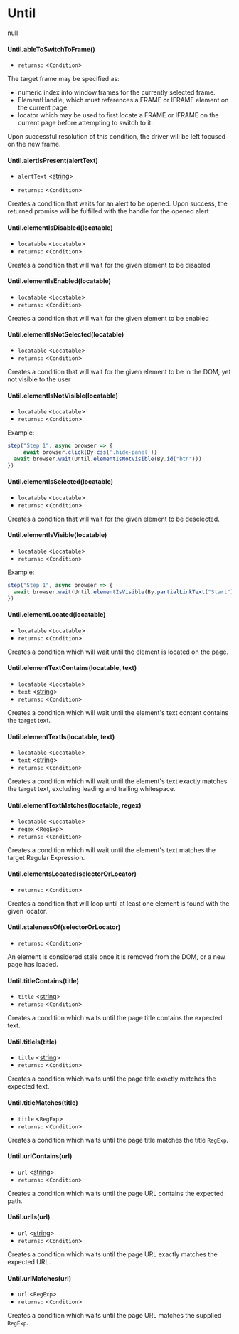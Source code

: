 # Until
null
#### Until.ableToSwitchToFrame()
* `returns:` <`Condition`> 

The target frame may be specified as:
- numeric index into window.frames for the currently selected frame.
- ElementHandle, which must references a FRAME or IFRAME element on the current page.
- locator which may be used to first locate a FRAME or IFRAME on the current page before attempting to switch to it.

Upon successful resolution of this condition, the driver will be left focused on the new frame.


#### Until.alertIsPresent(alertText)
* `alertText` <[string]> 

* `returns:` <`Condition`> 

Creates a condition that waits for an alert to be opened. Upon success, the returned promise will be fulfilled with the handle for the opened alert

#### Until.elementIsDisabled(locatable)
* `locatable` <`Locatable`> 
* `returns:` <`Condition`> 

Creates a condition that will wait for the given element to be disabled

#### Until.elementIsEnabled(locatable)
* `locatable` <`Locatable`> 
* `returns:` <`Condition`> 

Creates a condition that will wait for the given element to be enabled

#### Until.elementIsNotSelected(locatable)
* `locatable` <`Locatable`> 
* `returns:` <`Condition`> 

Creates a condition that will wait for the given element to be in the DOM, yet not visible to the user

#### Until.elementIsNotVisible(locatable)
* `locatable` <`Locatable`> 
* `returns:` <`Condition`> 

Example:
```ts
step("Step 1", async browser => {
	 await browser.click(By.css('.hide-panel'))
  await browser.wait(Until.elementIsNotVisible(By.id("btn")))
})
```


#### Until.elementIsSelected(locatable)
* `locatable` <`Locatable`> 
* `returns:` <`Condition`> 

Creates a condition that will wait for the given element to be deselected.

#### Until.elementIsVisible(locatable)
* `locatable` <`Locatable`> 
* `returns:` <`Condition`> 

Example:
```ts
step("Step 1", async browser => {
  await browser.wait(Until.elementIsVisible(By.partialLinkText("Start")))
})
```


#### Until.elementLocated(locatable)
* `locatable` <`Locatable`> 
* `returns:` <`Condition`> 

Creates a condition which will wait until the element is located on the page.

#### Until.elementTextContains(locatable, text)
* `locatable` <`Locatable`> 
* `text` <[string]> 
* `returns:` <`Condition`> 

Creates a condition which will wait until the element's text content contains the target text.

#### Until.elementTextIs(locatable, text)
* `locatable` <`Locatable`> 
* `text` <[string]> 
* `returns:` <`Condition`> 

Creates a condition which will wait until the element's text exactly matches the target text, excluding leading and trailing whitespace.

#### Until.elementTextMatches(locatable, regex)
* `locatable` <`Locatable`> 
* `regex` <`RegExp`> 
* `returns:` <`Condition`> 

Creates a condition which will wait until the element's text matches the target Regular Expression.

#### Until.elementsLocated(selectorOrLocator)
* `returns:` <`Condition`> 

Creates a condition that will loop until at least one element is found with the given locator.

#### Until.stalenessOf(selectorOrLocator)
* `returns:` <`Condition`> 

An element is considered stale once it is removed from the DOM, or a new page has loaded.


#### Until.titleContains(title)
* `title` <[string]> 
* `returns:` <`Condition`> 

Creates a condition which waits until the page title contains the expected text.

#### Until.titleIs(title)
* `title` <[string]> 
* `returns:` <`Condition`> 

Creates a condition which waits until the page title exactly matches the expected text.

#### Until.titleMatches(title)
* `title` <`RegExp`> 
* `returns:` <`Condition`> 

Creates a condition which waits until the page title matches the title `RegExp`.

#### Until.urlContains(url)
* `url` <[string]> 
* `returns:` <`Condition`> 

Creates a condition which waits until the page URL contains the expected path.

#### Until.urlIs(url)
* `url` <[string]> 
* `returns:` <`Condition`> 

Creates a condition which waits until the page URL exactly matches the expected URL.

#### Until.urlMatches(url)
* `url` <`RegExp`> 
* `returns:` <`Condition`> 

Creates a condition which waits until the page URL matches the supplied `RegExp`.


[string]: https://developer.mozilla.org/en-US/docs/Web/JavaScript/Data_structures#String_type
[Promise]: https://developer.mozilla.org/en-US/docs/Web/JavaScript/Reference/Global_Objects/Promise
